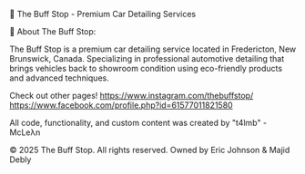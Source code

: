 🚗 The Buff Stop - Premium Car Detailing Services

🌟 About The Buff Stop:

The Buff Stop is a premium car detailing service located in Fredericton, New Brunswick, Canada. Specializing in professional automotive detailing that brings vehicles back to showroom condition using eco-friendly products and advanced techniques.

Check out other pages!
https://www.instagram.com/thebuffstop/
https://www.facebook.com/profile.php?id=61577011821580


All code, functionality, and custom content was created by "t4lmb" -McLeλn

© 2025 The Buff Stop. All rights reserved.
Owned by Eric Johnson & Majid Debly

